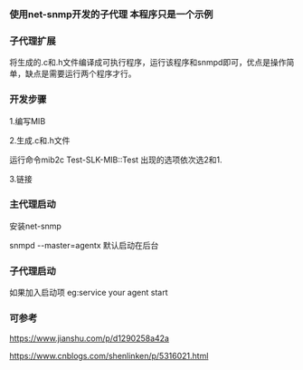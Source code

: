 ### 使用net-snmp开发的子代理 本程序只是一个示例


### 子代理扩展
将生成的.c和.h文件编译成可执行程序，运行该程序和snmpd即可，优点是操作简单，缺点是需要运行两个程序才行。

### 开发步骤

1.编写MIB


2.生成.c和.h文件 

运行命令mib2c Test-SLK-MIB::Test 出现的选项依次选2和1.

3.链接


### 主代理启动

安装net-snmp 

snmpd --master=agentx  默认启动在后台


### 子代理启动
如果加入启动项 eg:service your agent start


### 可参考

https://www.jianshu.com/p/d1290258a42a

https://www.cnblogs.com/shenlinken/p/5316021.html
